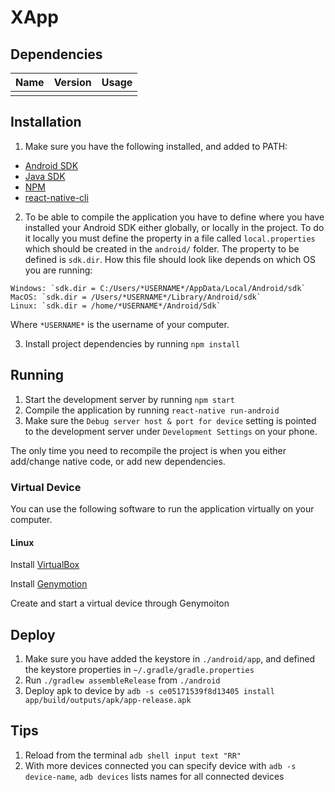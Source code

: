 # XApp

## Dependencies

| Name | Version | Usage |
| ------ | ------ | ------ |
| | | |


## Installation

1. Make sure you have the following installed, and added to PATH:
- [Android SDK](https://developer.android.com/studio/index.html)
- [Java SDK](http://www.oracle.com/technetwork/java/javase/downloads/jdk8-downloads-2133151.html)
- [NPM](https://www.npmjs.com/)
- [react-native-cli](https://www.npmjs.com/package/react-native-cli)

2. To be able to compile the application you have to define where you have installed your Android SDK either globally, or locally in the project. To do it locally you must define the property in a file called `local.properties` which should be created in the `android/` folder. The property to be defined is `sdk.dir`. How this file should look like depends on which OS you are running:

```
Windows: `sdk.dir = C:/Users/*USERNAME*/AppData/Local/Android/sdk`
MacOS: `sdk.dir = /Users/*USERNAME*/Library/Android/sdk`
Linux: `sdk.dir = /home/*USERNAME*/Android/Sdk`
```

Where `*USERNAME*` is the username of your computer.


3. Install project dependencies by running `npm install`

## Running

1. Start the development server by running `npm start`
2. Compile the application by running `react-native run-android`
3. Make sure the `Debug server host & port for device` setting is pointed to the development server under `Development Settings` on your phone.

The only time you need to recompile the project is when you either add/change native code, or add new dependencies.

### Virtual Device
You can use the following software to run the application virtually on your computer.

#### Linux
Install [VirtualBox](https://www.virtualbox.org/wiki/Linux_Downloads)

Install [Genymotion](https://www.genymotion.com/download)

Create and start a virtual device through Genymoiton

## Deploy
1. Make sure you have added the keystore in `./android/app`, and defined the keystore properties in `~/.gradle/gradle.properties`
2. Run `./gradlew assembleRelease` from `./android`
3. Deploy apk to device by `adb -s ce05171539f8d13405 install app/build/outputs/apk/app-release.apk`

## Tips
1. Reload from the terminal `adb shell input text "RR"`
2. With more devices connected you can specify device with `adb -s device-name`, `adb devices` lists names for all connected devices